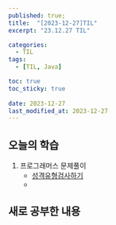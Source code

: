 ```yaml
---
published: true;
title:  "[2023-12-27]TIL"
excerpt: "23.12.27 TIL"

categories:
  - TIL
tags:
  - [TIL, Java]

toc: true
toc_sticky: true
 
date: 2023-12-27
last_modified_at: 2023-12-27
---
```

## 오늘의 학습
1. 프로그래머스 문제풀이
    - [성격유형검사하기](https://school.programmers.co.kr/learn/courses/30/lessons/118666?language=java)
    - 



## 새로 공부한 내용
